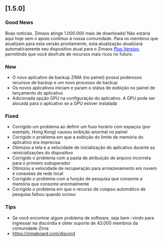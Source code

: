 ## [1.5.0]
### Good News
Boas notícias. Zimaos atinge 1.000.000 mais de downloads! Não estaria aqui hoje sem o apoio contínuo à nossa comunidade. Para os membros que atualizam para esta versão prontamente, esta atualização atualizará automaticamente seu dispositivo atual para o Zimaos <a href="https://www.zimaspace.com/zimaos/pricing" target="_blank" style="color:blue">Plus Version</a>, permitindo que você desfrute de recursos mais ricos no futuro.
### New
- O novo aplicativo de backup ZIMA (no painel) possui poderosos recursos de backup e um novo processo de backup
- Os novos aplicativos iniciam e param o status de exibição no painel de lançamento do aplicativo
- Adicionada opção GPU na configuração do aplicativo. A GPU pode ser alocada para o aplicativo se a GPU estiver instalada
### Fixed
- Corrigido um problema ao definir um fuso horário com espaços (por exemplo, Hong Kong) causou exibição anormal no painel
- Corrigido o problema em que a exibição do limite de memória do aplicativo era imprecisa
- Otimizou a tela e a velocidade de inicialização do aplicativo durante as reinicializações do dispositivo
- Corrigido o problema com a pasta de atribuição de arquivo incorreta para o primeiro subuperador
- Otimizou a velocidade de recuperação para armazenamento em nuvem e conexões de rede local
- Corrigido o problema com a função de pesquisa que consome a memória que consome anormalmente
- Corrigido o problema em que o recurso de colapso automático de pesquisa falhou quando ocioso
### Tips
- Se você encontrar algum problema de software, seja bem -vindo para ingressar na discórdia e obter suporte de 43.000 membros da comunidade Zima
- <a href = "https://zimaboard.com/discord" target = "_ blank" style = "color: blue"> https://zimaboard.com/discord </a>
